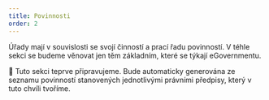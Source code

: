 ```yaml
---
title: Povinnosti
order: 2
---
```


Úřady mají v souvislosti se svojí činností a prací řadu povinností. V téhle sekci se budeme věnovat jen těm základním, které se týkají eGovernmentu.

🚧 Tuto sekci teprve připravujeme. Bude automaticky generována ze seznamu povinností stanovených jednotlivými právními předpisy, který v tuto chvíli tvoříme.

